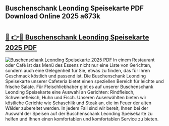 ## Buschenschank Leonding Speisekarte PDF Download Online 2025 a673k

# <h2><a href="http://gcbiba.nevu.top/?p=Buschenschank+Leonding+Speisekarte">🔗 👉🔴 Buschenschank Leonding Speisekarte 2025 PDF</a></h2>

[![Buschenschank Leonding Speisekarte 2025 PDF](https://i.imgur.com/dBaPXMq.png)](http://gcbiba.nevu.top/?p=Buschenschank+Leonding+Speisekarte)
In einem Restaurant oder Café ist das Menü des Essens nicht nur eine Liste von Gerichten, sondern auch eine Gelegenheit für Sie, etwas zu finden, das für Ihren Geschmack köstlich und passend ist. Die Buschenschank Leonding Speisekarte unserer Cafeteria bietet einen speziellen Bereich für leichte und frische Salate. Für Fleischliebhaber gibt es auf unserer Buschenschank Leonding Speisekarte eine Auswahl an Gerichten: Rindfleisch, Schweinefleisch, Huhn und Fisch. Unseren Auserwählten bieten wir köstliche Gerichte wie Schaschlik und Steak an, die im Feuer der alten Wälder zubereitet werden. In jedem Fall sind wir bereit, Ihnen bei der Auswahl der Speisen auf der Buschenschank Leonding Speisekarte zu helfen und Ihnen einen komfortablen und komfortablen Service zu bieten.
